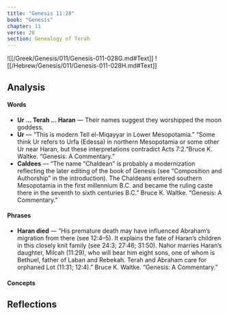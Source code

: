 ```yaml
---
title: "Genesis 11:28"
book: "Genesis"
chapter: 11
verse: 28
section: Genealogy of Terah
---
```

![[/Greek/Genesis/011/Genesis-011-028G.md#Text]]
![[/Hebrew/Genesis/011/Genesis-011-028H.md#Text]]

## Analysis

#### Words
- **Ur ... Terah ... Haran** — Their names suggest they worshipped the moon goddess.
- **Ur** — “This is modern Tell el-Miqayyar in Lower Mesopotamia.”  “Some think Ur refers to Urfa (Edessa) in northern Mesopotamia or some other Ur near Haran, but these interpretations contradict Acts 7:2.”Bruce K. Waltke. “Genesis: A Commentary.”
- **Caldees** — “The name “Chaldean” is probably a modernization reflecting the later editing of the book of Genesis (see “Composition and Authorship” in the introduction). The Chaldeans entered southern Mesopotamia in the first millennium B.C. and became the ruling caste there in the seventh to sixth centuries B.C.” Bruce K. Waltke. “Genesis: A Commentary.”

#### Phrases
- **Haran died** — “His premature death may have influenced Abraham’s migration from there (see 12:4–5). It explains the fate of Haran’s children in this closely knit family (see 24:3; 27:46; 31:50). Nahor marries Haran’s daughter, Milcah (11:29), who will bear him eight sons, one of whom is Bethuel, father of Laban and Rebekah. Terah and Abraham care for orphaned Lot (11:31; 12:4).” Bruce K. Waltke. “Genesis: A Commentary.”

#### Concepts

## Reflections

